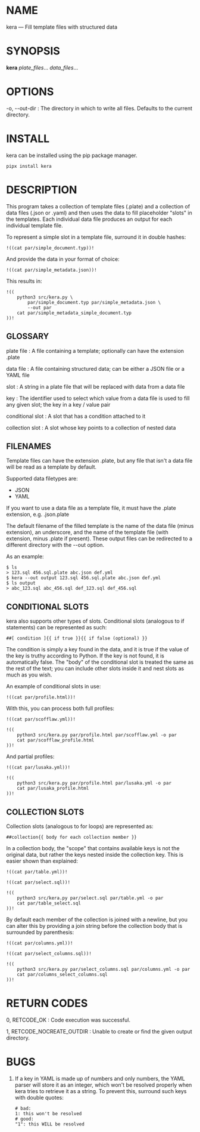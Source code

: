 # NAME

kera — Fill template files with structured data

# SYNOPSIS

**kera** *plate_files*... *data_files*...

# OPTIONS

-o, \--out-dir
:   The directory in which to write all files.  Defaults to the current
    directory.

# INSTALL

kera can be installed using the pip package manager.

    pipx install kera

# DESCRIPTION

This program takes a collection of template files (.plate) and a collection of
data files (.json or .yaml) and then uses the data to fill placeholder "slots"
in the templates.  Each individual data file produces an output for each
individual template file.

To represent a simple slot in a template file, surround it in double hashes:

```
!((cat par/simple_document.typ))!
```

And provide the data in your format of choice:

```
!((cat par/simple_metadata.json))!
```

This results in:

```
!((
    python3 src/kera.py \
        par/simple_document.typ par/simple_metadata.json \
        --out par
    cat par/simple_metadata_simple_document.typ
))!
```

## GLOSSARY

plate file
:   A file containing a template; optionally can have the extension .plate

data file
:   A file containing structured data; can be either a JSON file or a YAML file

slot
:   A string in a plate file that will be replaced with data from a data file

key
:   The identifier used to select which value from a data file is used to fill
    any given slot; the key in a key / value pair

conditional slot
:   A slot that has a condition attached to it

collection slot
:   A slot whose key points to a collection of nested data

## FILENAMES

Template files can have the extension .plate, but any file that isn't a data
file will be read as a template by default.

Supported data filetypes are:

- JSON
- YAML

If you want to use a data file as a template file, it must have the .plate
extension, e.g. .json.plate

The default filename of the filled template is the name of the data file (minus
extension), an underscore, and the name of the template file (with extension,
minus .plate if present).  These output files can be redirected to a different
directory with the \--out option.

As an example:

```
$ ls
> 123.sql 456.sql.plate abc.json def.yml
$ kera --out output 123.sql 456.sql.plate abc.json def.yml
$ ls output
> abc_123.sql abc_456.sql def_123.sql def_456.sql
```

## CONDITIONAL SLOTS

kera also supports other types of slots.  Conditional slots (analogous to if
statements) can be represented as such:

```
##[ condition ]{{ if true }}{{ if false (optional) }}
```

The condition is simply a key found in the data, and it is true if the value of
the key is truthy according to Python.  If the key is not found, it is
automatically false.  The "body" of the conditional slot is treated the same as
the rest of the text; you can include other slots inside it and nest slots as
much as you wish.

An example of conditional slots in use:

```
!((cat par/profile.html))!
```

With this, you can process both full profiles:

```
!((cat par/scofflaw.yml))!
```

```
!((
    python3 src/kera.py par/profile.html par/scofflaw.yml -o par
    cat par/scofflaw_profile.html
))!
```

And partial profiles:

```
!((cat par/lusaka.yml))!
```

```
!((
    python3 src/kera.py par/profile.html par/lusaka.yml -o par
    cat par/lusaka_profile.html
))!
```

## COLLECTION SLOTS

Collection slots (analogous to for loops) are represented as:

```
##collection{{ body for each collection member }}
```

In a collection body, the "scope" that contains available keys is not the
original data, but rather the keys nested inside the collection key.  This
is easier shown than explained:

```
!((cat par/table.yml))!
```

```
!((cat par/select.sql))!
```

```
!((
    python3 src/kera.py par/select.sql par/table.yml -o par
    cat par/table_select.sql
))!
```

By default each member of the collection is joined with a newline, but you
can alter this by providing a join string before the collection body that is
surrounded by parenthesis:

```
!((cat par/columns.yml))!
```

```
!((cat par/select_columns.sql))!
```

```
!((
    python3 src/kera.py par/select_columns.sql par/columns.yml -o par
    cat par/columns_select_columns.sql
))!
```

# RETURN CODES

0, RETCODE_OK
:   Code execution was successful.

1, RETCODE_NOCREATE_OUTDIR
:   Unable to create or find the given output directory.

# BUGS

1.  If a key in YAML is made up of numbers and only numbers, the YAML parser
    will store it as an integer, which won't be resolved properly when kera
    tries to retrieve it as a string.  To prevent this, surround such keys with
    double quotes:

    ```
    # bad:
    1: this won't be resolved
    # good:
    "1": this WILL be resolved
    ```

